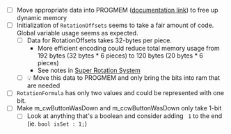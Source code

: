 - [ ] Move appropriate data into PROGMEM ([documentation link](https://www.arduino.cc/reference/en/language/variables/utilities/progmem/)) to free up dynamic memory
- [ ] Initialization of `RotationOffsets` seems to take a fair amount of code. Global variable usage seems as expected.
	- [ ] Data for RotationOffsets takes 32-bytes per piece.
		- More efficient encoding could reduce total memory usage from 192 bytes (32 bytes * 6 pieces) to 120 bytes (20 bytes * 6 pieces)
		- See notes in [Super Rotation System](../../docs/Super%20Rotation%20System.md)
	- [ ] 💡 Move this data to PROGMEM and only bring the bits into ram that are needed
- [ ] `RotationFormula` has only two values and could be represented with one bit.
- [ ] Make m_cwButtonWasDown and m_ccwButtonWasDown only take 1-bit
	- [ ] Look at anything that's a boolean and consider adding ` 1` to the end (ie. `bool isSet : 1;`)